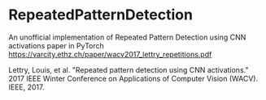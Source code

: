 # RepeatedPatternDetection
An unofficial implementation of Repeated Pattern Detection using CNN activations paper in PyTorch
https://varcity.ethz.ch/paper/wacv2017_lettry_repetitions.pdf 

Lettry, Louis, et al. "Repeated pattern detection using CNN activations." 2017 IEEE Winter Conference on Applications of Computer Vision (WACV). IEEE, 2017.
